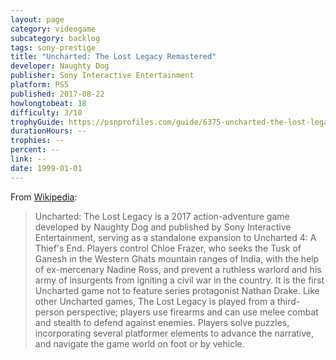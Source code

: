 ```yaml
---
layout: page
category: videogame
subcategory: backlog
tags: sony-prestige
title: "Uncharted: The Lost Legacy Remastered"
developer: Naughty Dog
publisher: Sony Interactive Entertainment
platform: PS5
published: 2017-08-22
howlongtobeat: 18
difficulty: 3/10
trophyGuide: https://psnprofiles.com/guide/6375-uncharted-the-lost-legacy-trophy-guide
durationHours: --
trophies: --
percent: --
link: --
date: 1999-01-01
---
```


From [Wikipedia](https://en.wikipedia.org/wiki/Uncharted:_The_Lost_Legacy):

> Uncharted: The Lost Legacy is a 2017 action-adventure game developed by Naughty Dog and published by Sony Interactive Entertainment, serving as a standalone expansion to Uncharted 4: A Thief's End. Players control Chloe Frazer, who seeks the Tusk of Ganesh in the Western Ghats mountain ranges of India, with the help of ex-mercenary Nadine Ross, and prevent a ruthless warlord and his army of insurgents from igniting a civil war in the country. It is the first Uncharted game not to feature series protagonist Nathan Drake. Like other Uncharted games, The Lost Legacy is played from a third-person perspective; players use firearms and can use melee combat and stealth to defend against enemies. Players solve puzzles, incorporating several platformer elements to advance the narrative, and navigate the game world on foot or by vehicle.
